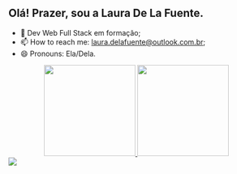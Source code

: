 ## Olá! Prazer, sou a Laura De La Fuente.
- 🌱 Dev Web Full Stack em formação;
- 📫 How to reach me: laura.delafuente@outlook.com.br;
- 😄 Pronouns: Ela/Dela.

<div align="center">
  <a href="https://github.com/lauradelafuente">
  <img height="180em" src="https://github-readme-stats.vercel.app/api?username=lauradelafuente&show_icons=true&theme=dark&include_all_commits=true&count_private=true"/>
  <img height="180em" src="https://github-readme-stats.vercel.app/api/top-langs/?username=lauradelafuente&layout=compact&langs_count=7&theme=dark"/>
</div>

<div> 
  <a href="https://www.linkedin.com/in/laura-delafuente/" target="_blank"><img src="https://img.shields.io/badge/-LinkedIn-%230077B5?style=for-the-badge&logo=linkedin&logoColor=white" target="_blank"></a> 
  </div>
